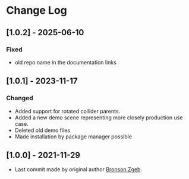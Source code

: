 
# Change Log
## [1.0.2] - 2025-06-10

### Fixed
- old repo name in the documentation links

## [1.0.1] - 2023-11-17

### Changed
- Added support for rotated collider parents.
- Added a new demo scene representing more closely production use case.
- Deleted old demo files
- Made installation by package manager possible
 
 
## [1.0.0] - 2021-11-29
    
- Last commit made by original author [Bronson Zgeb](https://github.com/bzgeb).
